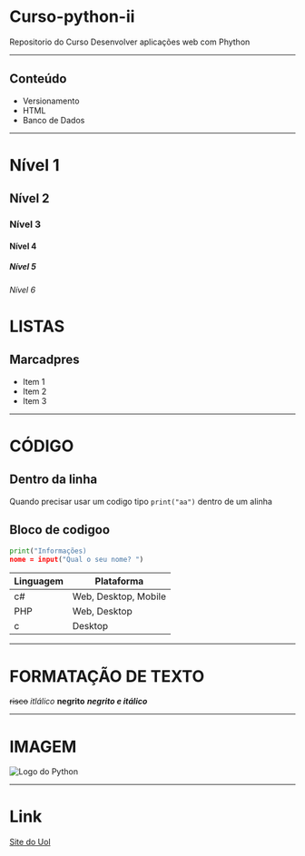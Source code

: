 # Curso-python-ii
 Repositorio do Curso Desenvolver aplicações web com Phython 

---

## Conteúdo 
- Versionamento 
- HTML
- Banco de Dados 


***
# Nível 1
## Nível 2
### Nível 3
#### Nível 4
##### Nível 5
###### Nível 6

# LISTAS 
## Marcadpres 

- Item 1 
- Item 2
- Item 3
---
# CÓDIGO 
## Dentro da linha 
Quando precisar usar um codigo tipo `print("aa")` dentro de um alinha 

## Bloco de codigoo 
``` python 
print("Informações)
nome = input("Qual o seu nome? ")
```

|Linguagem|Plataforma|
|---|---|
|c#|Web, Desktop, Mobile| 
|PHP|Web, Desktop| 
|c| Desktop 
---
# FORMATAÇÃO DE TEXTO
~~risco~~
*itlálico*
**negrito**
***negrito e itálico***

---
# IMAGEM

![Logo do Python](python.png)

---
# Link 
[Site do Uol](https://uol.com.br)


